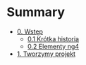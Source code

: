 # Summary

* [0. Wstęp](README.md)
    * [0.1 Krótka historia](introduction/history.md)
    * [0.2 Elementy ng4](introduction/elements.md)
* [1. Tworzymy projekt](creating_project.md)

